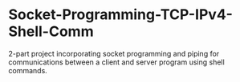 # Socket-Programming-TCP-IPv4-Shell-Comm
2-part project incorporating socket programming and piping for communications between a client and server program
using shell commands.
